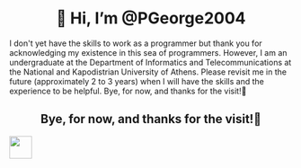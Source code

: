 <H1 align="center"> 👋 Hi, I’m @PGeorge2004 </H1>
I don't yet have the skills to work as a programmer but thank you for acknowledging my existence in this sea of programmers. However, I am an undergraduate at the Department of Informatics and Telecommunications at the National and Kapodistrian University of Athens. Please revisit me in the future (approximately 2 to 3 years) when I will have the skills and the experience to be helpful. Bye, for now, and thanks for the visit!👋
<H2 align="center">Bye, for now, and thanks for the visit!👋 </H2>
<img src="https://media.tenor.com/Krf7sKoeHNUAAAAC/wojak-loading-wojak.gif" width="40" height="40" />
